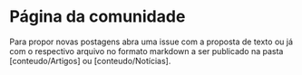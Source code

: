 # Página da comunidade

Para propor novas postagens abra uma issue com a proposta de texto ou já com o respectivo arquivo no formato markdown a ser publicado na pasta [conteudo/Artigos] ou [conteudo/Notícias].
